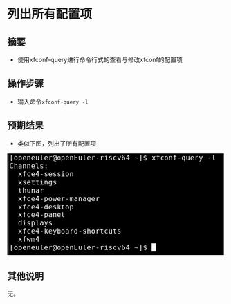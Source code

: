 # 列出所有配置项

## 摘要

- 使用xfconf-query进行命令行式的查看与修改xfconf的配置项

## 操作步骤

- 输入命令```xfconf-query -l```

## 预期结果

- 类似下图，列出了所有配置项

![](./img//%E5%88%97%E5%87%BA%E6%89%80%E6%9C%89%E9%85%8D%E7%BD%AE%E9%A1%B9.png)

## 其他说明

无。
